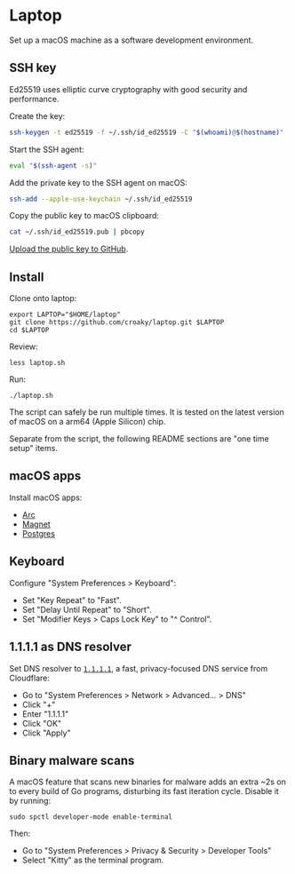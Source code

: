 # Laptop

Set up a macOS machine as a software development environment.

## SSH key

Ed25519 uses elliptic curve cryptography
with good security and performance.

Create the key:

```bash
ssh-keygen -t ed25519 -f ~/.ssh/id_ed25519 -C "$(whoami)@$(hostname)"
```

Start the SSH agent:

```bash
eval "$(ssh-agent -s)"
```

Add the private key to the SSH agent on macOS:

```bash
ssh-add --apple-use-keychain ~/.ssh/id_ed25519
```

Copy the public key to macOS clipboard:

```bash
cat ~/.ssh/id_ed25519.pub | pbcopy
```

[Upload the public key to GitHub](https://github.com/settings/keys).

## Install

Clone onto laptop:

```
export LAPTOP="$HOME/laptop"
git clone https://github.com/croaky/laptop.git $LAPTOP
cd $LAPTOP
```

Review:

```
less laptop.sh
```

Run:

```
./laptop.sh
```

The script can safely be run multiple times.
It is tested on the latest version of macOS on a arm64 (Apple Silicon) chip.

Separate from the script, the following README sections
are "one time setup" items.

## macOS apps

Install macOS apps:

- [Arc](https://arc.net/download)
- [Magnet](https://apps.apple.com/us/app/magnet/id441258766?mt=12)
- [Postgres](https://postgresapp.com/)

## Keyboard

Configure "System Preferences > Keyboard":

- Set "Key Repeat" to "Fast".
- Set "Delay Until Repeat" to "Short".
- Set "Modifier Keys > Caps Lock Key" to "^ Control".

## 1.1.1.1 as DNS resolver

Set DNS resolver to [`1.1.1.1`](https://1.1.1.1),
a fast, privacy-focused DNS service from Cloudflare:

- Go to "System Preferences > Network > Advanced... > DNS"
- Click "+"
- Enter "1.1.1.1"
- Click "OK"
- Click "Apply"

## Binary malware scans

A macOS feature that scans new binaries for malware
adds an extra ~2s on to every build of Go programs,
disturbing its fast iteration cycle. Disable it by running:

```
sudo spctl developer-mode enable-terminal
```

Then:

- Go to "System Preferences > Privacy & Security > Developer Tools"
- Select "Kitty" as the terminal program.
